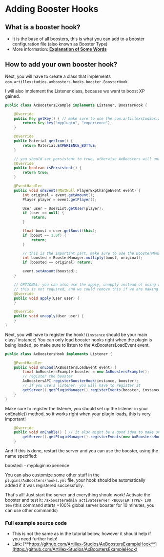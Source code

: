 # Adding Booster Hooks

## What is a booster hook?
- It is the base of all boosters, this is what you can add to a booster configuration file (also known as Booster Type)
- More information: **[Explanation of Some Words](AxBoosters-Explanation-of-some-words.md)**

## How to add your own booster hook?

Next, you will have to create a class that implements `com.artillexstudios.axboosters.hooks.booster.BoosterHook`.

I will also implement the Listener class, because we want to boost XP gained.
```Java
public class AxBoostersExample implements Listener, BoosterHook {

    @Override
    public Key getKey() { // make sure to use the com.artillexstudios.axboosters.libs.kyori.adventure.key.Key class
        return Key.key("myplugin", "experience");
    }

    @Override
    public Material getIcon() {
        return Material.EXPERIENCE_BOTTLE;
    }

    // you should set persistent to true, otherwise AxBoosters will unregister it after a reload
    @Override
    public boolean isPersistent() {
        return true;
    }

    @EventHandler
    public void onEvent(@NotNull PlayerExpChangeEvent event) {
        int original = event.getAmount();
        Player player = event.getPlayer();

        User user = UserList.getUser(player);
        if (user == null) {
            return;
        }

        float boost = user.getBoost(this);
        if (boost == 1.0f) {
            return;
        }

        // this is the important part, make sure to use the BoosterManager#multiply method
        int boosted = BoosterManager.multiply(boost, original);
        if (boosted == original) return;

        event.setAmount(boosted);
    }

    // OPTIONAL: you can also use the apply, unapply instead of using a listener
    // this is not required, and we could remove this if we are making a booster with a listener
    @Override
    public void apply(User user) {
    }

    @Override
    public void unapply(User user) {
    }
}
```

Next, you will have to register the hook! (`instance` should be your main class' instance)
You can only load booster hooks right when the plugin is being loaded, so make sure to listen to the AxBoostersLoadEvent event.
```Java
public class AxBoostersHook implements Listener {

    @EventHandler
    public void onLoad(AxBoostersLoadEvent event) {
        final AxBoostersExample booster = new AxBoostersExample();
        // register the booster
        AxBoostersAPI.registerBoosterHook(instance, booster);
        // if you use a listener, you will have to register it
        getServer().getPluginManager().registerEvents(booster, instance);
    }
}
```

Make sure to register the listener, you should set up the listener in your onEnable() method, so it works right when your plugin loads, this is very important!
```Java
    @Override
    public void onEnable() { // it also might be a good idea to make sure that axboosters is loaded
        getServer().getPluginManager().registerEvents(new AxBoostersHook(), this);
    }
```

And If this is done, restart the server and you can use the booster, using the name specified:

<code-block lang="yaml" ignore-vars="true">
boosted:
- myplugin:experience
</code-block>

You can also customize some other stuff in the `plugins/AxBoosters/hooks.yml` file, your hook should be automatically added if it was registered successfully.

That's all! Just start the server and everything should work! Activate the booster and test it:
`/axboosteradmin activateserver <BOOSTER TYPE> 100 10m`
(this command starts +100% global server booster for 10 minutes, you can use other commands)

### Full example source code
* This is not the same as in the tutorial below, however it should help if you need further help!
* Link: [**https://github.com/Artillex-Studios/AxBoostersExampleHook**](https://github.com/Artillex-Studios/AxBoostersExampleHook)